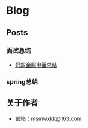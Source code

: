 Blog
========

## Posts

### 面试总结

- [蚂蚁金服电面总结](https://github.com/xukangkang/blog/issues/5)

### spring总结


## 关于作者
- 邮箱：msmwxkk@163.com
